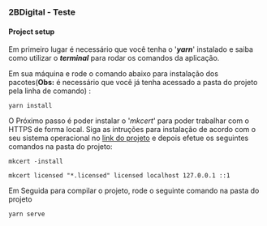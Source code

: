 ### 2BDigital - Teste

#### Project setup
Em primeiro lugar é necessário que você tenha o '**_yarn_**' instalado e saiba como utilizar o **_terminal_** para rodar os comandos da aplicação.

Em sua máquina e rode o comando abaixo para instalação dos pacotes(**Obs:** é necessário que você já tenha acessado a pasta do projeto pela linha de comando) :
```
yarn install
```

O Próximo passo é poder instalar o '_mkcert_' para poder trabalhar com o HTTPS de forma local. Siga as intruções para instalação de acordo com o seu sistema operacional no [link do projeto](https://github.com/FiloSottile/mkcert) e depois efetue os seguintes comandos na pasta do projeto:

```
mkcert -install
```

```
mkcert licensed "*.licensed" licensed localhost 127.0.0.1 ::1
```

Em Seguida para compilar o projeto, rode o seguinte comando na pasta do projeto

```
yarn serve
```
